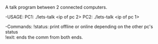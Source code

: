 A talk program between 2 connected computers.

-USAGE: 
       PC1: ./lets-talk <pc1 port num> <ip of pc 2> <pc2 port num>
       PC2: ./lets-talk <pc2 port num> <ip of pc 1> <pc1 port num> 
  
-Commands: 
       !status: print offline or online depending on the other pc's status          
       !exit: ends the comm from both ends.
  
  

